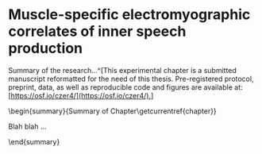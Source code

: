 # Muscle-specific electromyographic correlates of inner speech production

Summary of the research...^[This experimental chapter is a submitted manuscript reformatted for the need of this thesis. Pre-registered protocol, preprint, data, as well as reproducible code and figures are available at: [https://osf.io/czer4/](https://osf.io/czer4/).]



\begin{summary}{Summary of Chapter\getcurrentref{chapter}}

Blah blah ...

\end{summary}
